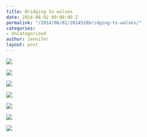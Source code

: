 ```yaml
---
title: Bridging to wolves
date: 2014-06-02 00:00:00 Z
permalink: "/2014/06/02/2014528bridging-to-wolves/"
categories:
- Uncategorized
author: Jennifer
layout: post
---
```


<div class="image-gallery-wrapper">
  <p>
    <img src="http://static1.squarespace.com/static/50db6bb3e4b015296cd43789/50dfa5b1e4b0dc6320e0b5ea/538cc7cee4b0942d9665b924/1401735170163/2014-05-18+16.52.52.jpg.52.jpg?format=original" />
  </p>

  <p>
    <img src="http://static1.squarespace.com/static/50db6bb3e4b015296cd43789/50dfa5b1e4b0dc6320e0b5ea/538cc7dae4b0bc4e1d051602/1401735164783/2014-05-18+16.16.18.jpg.18.jpg?format=original" />
  </p>

  <p>
    <img src="http://static1.squarespace.com/static/50db6bb3e4b015296cd43789/50dfa5b1e4b0dc6320e0b5ea/538cc7e6e4b0942d9665b94b/1401735195565/2014-05-18+16.53.00.jpg.00.jpg?format=original" />
  </p>

  <p>
    <img src="http://static1.squarespace.com/static/50db6bb3e4b015296cd43789/50dfa5b1e4b0dc6320e0b5ea/538cc7ece4b0bc4e1d05161d/1401735168327/2014-05-18+16.54.48.jpg.48.jpg?format=original" />
  </p>

  <p>
    <img src="http://static1.squarespace.com/static/50db6bb3e4b015296cd43789/50dfa5b1e4b0dc6320e0b5ea/538cc7f1e4b0942d9665b95a/1401735189168/2014-05-18+16.55.28.jpg.28.jpg?format=original" />
  </p>

  <p>
    <img src="http://static1.squarespace.com/static/50db6bb3e4b015296cd43789/50dfa5b1e4b0dc6320e0b5ea/538cc7f5e4b0942d9665b964/1401735222615/2014-05-18+17.02.45.jpg.45.jpg?format=original" />
  </p>

  <p>
    <img src="http://static1.squarespace.com/static/50db6bb3e4b015296cd43789/50dfa5b1e4b0dc6320e0b5ea/538cc7fae4b0942d9665b97e/1401735250863/2014-05-18+17.05.06.jpg.06.jpg?format=original" />
  </p>
</div>
